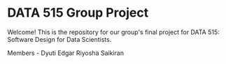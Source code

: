 # DATA 515 Group Project
Welcome! This is the repository for our group's final project for DATA 515: Software Design for Data Scientists. 

Members - 
Dyuti 
Edgar
Riyosha
Saikiran 

